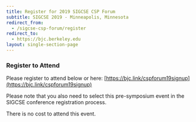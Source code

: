 ```yaml
---
title: Register for 2019 SIGCSE CSP Forum
subtitle: SIGCSE 2019 - Minneapolis, Minnesota
redirect_from:
  - /sigcse-csp-forum/register
redirect_to:
  - https://bjc.berkeley.edu
layout: single-section-page
---
```

 
### Register to Attend

Please register to attend below or here: [https://bjc.link/cspforum19signup](https://bjc.link/cspforum19signup)

Please note that you also need to select this pre-symposium event in the SIGCSE conference registration process.

There is no cost to attend this event.
